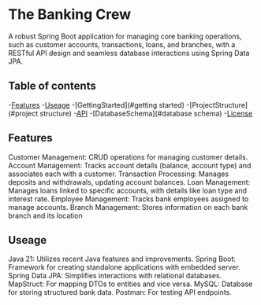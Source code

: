 # The Banking Crew
A robust Spring Boot application for managing core banking operations, such as customer accounts, transactions, loans, and branches, with a RESTful API design and seamless database interactions using Spring Data JPA.

## Table of contents
-[Features](#features)
-[Useage](#useage)
-[GettingStarted](#getting started)
-[ProjectStructure](#project structure)
-[API](#api)
-[DatabaseSchema](#database schema)
-[License](#license)

## Features
Customer Management: CRUD operations for managing customer details.
Account Management: Tracks account details (balance, account type) and associates each with a customer.
Transaction Processing: Manages deposits and withdrawals, updating account balances.
Loan Management: Manages loans linked to specific accounts, with details like loan type and interest rate.
Employee Management: Tracks bank employees assigned to manage accounts.
Branch Management: Stores information on each bank branch and its location

## Useage
Java 21: Utilizes recent Java features and improvements.
Spring Boot: Framework for creating standalone applications with embedded server.
Spring Data JPA: Simplifies interactions with relational databases.
MapStruct: For mapping DTOs to entities and vice versa.
MySQL: Database for storing structured bank data.
Postman: For testing API endpoints.


